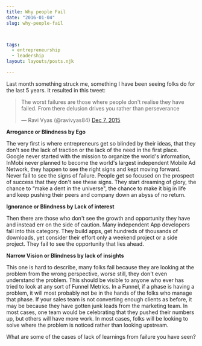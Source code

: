 ```yaml
---
title: Why people Fail
date: "2016-01-04"
slug: why-people-fail



tags: 
  - entrepreneurship 
  - leadership 
layout: layouts/posts.njk

---
```


Last month something struck me, something I have been seeing folks do for the last 5 years. It resulted in this tweet:

<blockquote class="twitter-tweet"><p lang="en" dir="ltr">The worst failures are those where people don't realise they have failed. From there delusion  drives you rather than  perseverance</p>&mdash; Ravi Vyas (@ravivyas84) <a href="https://twitter.com/ravivyas84/status/673810633737965568">Dec 7, 2015</a></blockquote>

**Arrogance or Blindness by Ego**

The very first is where entrepreneurs get so blinded by their ideas, that they don't see the lack of traction or the lack of the need in the first place. Google never started with the mission to organize the world's information, InMobi never planned to become the world's largest independent Mobile Ad Network, they happen to see the right signs and kept moving forward. Never fail to see the signs of failure. People get so focused on the prospect of success that they don't see these signs. They start dreaming of glory, the chance to “make a dent in the universe", the chance to make it big in life and keep pushing their peers and company down an abyss of no return.

**Ignorance or Blindness by Lack of interest**

Then there are those who don't see the growth and opportunity they have and instead err on the side of caution. Many independent App developers fall into this category. They build apps, get hundreds of thousands of downloads, yet consider their effort only a weekend project or a side project. They fail to see the opportunity that lies ahead.

**Narrow Vision or Blindness by lack of insights**

This one is hard to describe, many folks fail because they are looking at the problem from the wrong perspective, worse still, they don't even understand the problem. This should be visible to anyone who ever has tried to look at any sort of Funnel Metrics. In a Funnel, if a phase is having a problem, it will most probably not be in the hands of the folks who manage that phase. If your sales team is not converting enough clients as before, it may be because they have gotten junk leads from the marketing team. In most cases, one team would be celebrating that they pushed their numbers up, but others will have more work. In most cases, folks will be looking to solve where the problem is noticed rather than looking upstream.

What are some of the cases of lack of learnings from failure you have seen?
